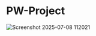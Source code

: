 # PW-Project

![Screenshot 2025-07-08 112021](https://github.com/user-attachments/assets/b1d9a4f7-759a-45e3-8269-9482b1e9296b)
